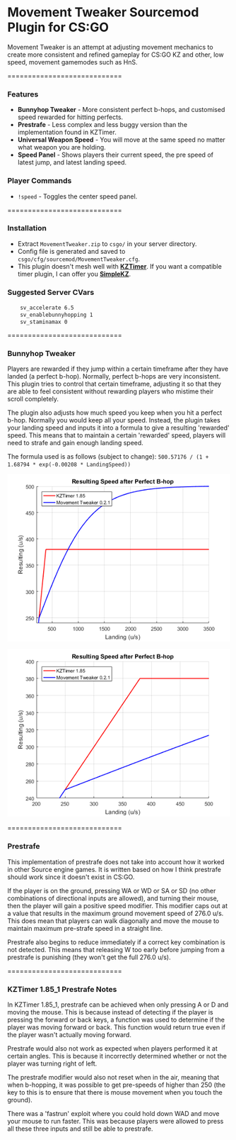 # Movement Tweaker Sourcemod Plugin for CS:GO

Movement Tweaker is an attempt at adjusting movement mechanics to create more consistent and refined gameplay for CS:GO KZ and other, low speed, movement gamemodes such as HnS.

============================

### Features

 * **Bunnyhop Tweaker** - More consistent perfect b-hops, and customised speed rewarded for hitting perfects.
 * **Prestrafe** - Less complex and less buggy version than the implementation found in KZTimer.
 * **Universal Weapon Speed** - You will move at the same speed no matter what weapon you are holding.
 * **Speed Panel** - Shows players their current speed, the pre speed of latest jump, and latest landing speed.
 
### Player Commands

 * ```!speed``` - Toggles the center speed panel.

============================

### Installation

 * Extract ```MovementTweaker.zip``` to ```csgo/``` in your server directory.
 * Config file is generated and saved to ```csgo/cfg/sourcemod/MovementTweaker.cfg```.
 * This plugin doesn't mesh well with [**KZTimer**](http://github.com/klyve/kztimerglobal). If you want a compatible timer plugin, I can offer you [**SimpleKZ**](https://github.com/danzayau/MovementTweaker).
 
### Suggested Server CVars

```
	sv_accelerate 6.5
	sv_enablebunnyhopping 1
	sv_staminamax 0	
```
 
============================

### Bunnyhop Tweaker

Players are rewarded if they jump within a certain timeframe after they have landed (a perfect b-hop). Normally, perfect b-hops are very inconsistent. This plugin tries to control that certain timeframe, adjusting it so that they are able to feel consistent without rewarding players who mistime their scroll completely.

The plugin also adjusts how much speed you keep when you hit a perfect b-hop. Normally you would keep all your speed. Instead, the plugin takes your landing speed and inputs it into a formula to give a resulting 'rewarded' speed. This means that to maintain a certain 'rewarded' speed, players will need to strafe and gain enough landing speed.

The formula used is as follows (subject to change): ```500.57176 / (1 + 1.68794 * exp(-0.00208 * LandingSpeed))```

![Rewarded Speed Graph (Zoomed)](perfspeedgraph1.png?raw=true)

![Rewarded Speed Graph](perfspeedgraph2.png?raw=true)

============================

### Prestrafe

This implementation of prestrafe does not take into account how it worked in other Source engine games. It is written based on how I think prestrafe should work since it doesn't exist in CS:GO.

If the player is on the ground, pressing WA or WD or SA or SD (no other combinations of directional inputs are allowed), and turning their mouse, then the player will gain a positive speed modifier. This modifier caps out at a value that results in the maximum ground movement speed of 276.0 u/s. This does mean that players can walk diagonally and move the mouse to maintain maximum pre-strafe speed in a straight line.

Prestrafe also begins to reduce immediately if a correct key combination is not detected. This means that releasing W too early before jumping from a prestrafe is punishing (they won't get the full 276.0 u/s).

============================

### KZTimer 1.85_1 Prestrafe Notes

In KZTimer 1.85_1, prestrafe can be achieved when only pressing A or D and moving the mouse. This is because instead of detecting if the player is pressing the forward or back keys, a function was used to determine if the player was moving forward or back. This function would return true even if the player wasn't actually moving forward.

Prestrafe would also not work as expected when players performed it at certain angles. This is because it incorrectly determined whether or not the player was turning right of left.

The prestrafe modifier would also not reset when in the air, meaning that when b-hopping, it was possible to get pre-speeds of higher than 250 (the key to this is to ensure that there is mouse movement when you touch the ground).

There was a 'fastrun' exploit where you could hold down WAD and move your mouse to run faster. This was because players were allowed to press all these three inputs and still be able to prestrafe.